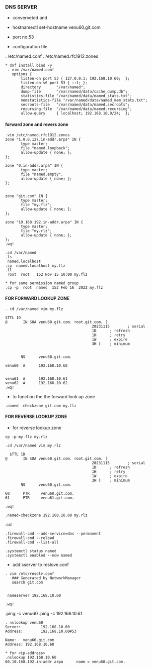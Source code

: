 ### DNS SERVER 

* converveted <ip-address into names> and <names into ip-address>
* hostnamectl set-hostname venu60.git.com

* port no:53

* configuration file 

 . /etc/named.conf
  . /etc/named.rfc1912.zones

 ```
* dnf install bind -y 
  . vim /var/named.conf
    options {
        listen-on port 53 { 127.0.0.1; 192.168.10.60;  };
        listen-on-v6 port 53 { ::1; };
        directory       "/var/named";
        dump-file       "/var/named/data/cache_dump.db";
        statistics-file "/var/named/data/named_stats.txt";
        memstatistics-file "/var/named/data/named_mem_stats.txt";
        secroots-file   "/var/named/data/named.secroots";
        recursing-file  "/var/named/data/named.recursing";
        allow-query     { localhost; 192.168.10.0/24;  };
 ```       

#### forward zone and revers zone
 ```
 .vim /etc/named.rfc1912.zones
 zone "1.0.0.127.in-addr.arpa" IN {
        type master;
        file "named.loopback";
        allow-update { none; };
};

zone "0.in-addr.arpa" IN {
        type master;
        file "named.empty";
        allow-update { none; };
};


zone "git.com" IN {
        type master;
        file "my.flz";
        allow-update { none; };
};

zone "10.168.192.in-addr.arpa" IN {
        type master;
        file "my.rlz";
        allow-update { none; };
};
 .wq!
 ```
 ```
 .cd /var/named
 .ls 
  named.localhost
 .cp  named.localhost my.flz
 .ll
  root  root   152 Nov 15 10:00 my.flz

* for same permission named group
 .cp -p  root  named  152 Feb 16  2022 my.flz
 ```

#### FOR FORWARD LOOKUP ZONE
 ```
 . cd /var/named vim my.flz

 $TTL 1D
@       IN SOA venu60.git.com. root.git.com. (
                                        20231115        ; serial
                                        1D      ; refresh
                                        1H      ; retry
                                        1W      ; expire
                                        3H )    ; minimum
        
        
        NS      venu60.git.com.

venu60  A      192.168.10.60


venu61  A      192.168.10.61
venu62  A      192.168.10.62
 .wq!
 ```

* to function the the forward look up zone
 ``` 
 .named -checkzone git.com my.flz 
 ```


#### FOR REVERSE LOOKUP ZONE 

* for reverse lookup zone
 ```
 cp -p my.flz my.rlz

 .cd /var/named vim my.rlz

   $TTL 1D
@       IN SOA venu60.git.com. root.git.com. (
                                        20231115        ; serial
                                        1D      ; refresh
                                        1H      ; retry
                                        1W      ; expire
                                        3H )    ; minimum
        NS      venu60.git.com.

60      PTR     venu60.git.com.
61      PTR     venu61.git.com.

 .wq!
 ```
 ```
 .named-checkzone 192.168.10.60 my.rlz
 ```

 .cd
 ```
 .firewall-cmd --add-service=dns --permanent
 .firewall-cmd --reload
 .firewall-cmd --list-all
 ```
 ```
 .systemctl status named
 .systemctl enabled --now named
 ```

* add sserver <ip-address> to reslove.conf
 ```
 . vim /etc/resolv.conf
    ### Generated by NetworkManager
    search git.com


  nameserver 192.168.10.60

 .wq!
 ```

 .ping -c venu60
 .ping -c 192.168.10.61
 ```
 . nslookup venu60
Server:         192.168.10.60
Address:        192.168.10.60#53

Name:   venu60.git.com
Address: 192.168.10.60

* for <ip-address>
 .nslookup 192.168.10.60
60.10.168.192.in-addr.arpa      name = venu60.git.com.
```
  